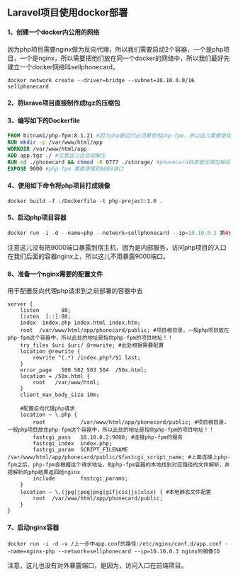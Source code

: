 ## Laravel项目使用docker部署



#### 1、创建一个docker内公用的网络

因为php项目需要nginx做为反向代理，所以我们需要启动2个容器，一个是php项目，一个是nginx，所以需要把他们放在同一个docker的网络中，所以我们最好先建立一个docker网络叫sellphonecard。

```shell
docker network create --driver=bridge --subnet=10.10.0.0/16 sellphonecard
```



#### 2、将larave项目直接制作成tgz的压缩包



#### 3、编写如下的Dockerfile

```dockerfile
FROM bitnami/php-fpm:8.1.21 #因为php要运行必须要使用php-fpm，所以这儿需要使用php-fpm的镜像
RUN mkdir -p /var/www/html/app
WORKDIR /var/www/html/app
ADD app.tgz ./ #注意这儿会自动解压
RUN cd ./phonecard && chmod -R 0777 ./storage/ #phonecard目录是压缩包解压后的目录
EXPOSE 9000 #php-fpm 需要使用到9000端口
```



#### 4、使用如下命令将php项目打成镜像

```shell
docker build -f ./Dockerfile -t php-project:1.0 .
```



#### 5、启动php项目容器

````java
docker run -i -d --name=php --network=sellphonecard --ip=10.10.0.2 第4步打好的镜像id
````

注意这儿没有把9000端口暴露到宿主机，因为是内部服务，访问php项目的入口在我们后面的容器nginx上，所以这儿不用暴露9000端口。



#### 6、准备一个nginx需要的配置文件

用于配置反向代理php请求到之前部署的容器中去

```nginx
server {
    listen       80;
    listen  [::]:80;
    index  index.php index.html index.htm;
    root  /var/www/html/app/phonecard/public; #项目根目录，一般php项目放在php-fpm这个容器中，所以此处的地址是指向php-fpm的项目地址！！
    try_files $uri $uri/ @rewrite; #此处根据需要配置
    location @rewrite {
        rewrite ^(.*) /index.php?/$1 last;
    }
    error_page   500 502 503 504  /50x.html;
    location = /50x.html {
        root   /var/www/html;
    }
    client_max_body_size 10m;
		
  	#配置反向代理php请求	
    location ~ \.php {
        root           /var/www/html/app/phonecard/public; #项目根目录，一般php项目放在php-fpm这个容器中，所以此处的地址是指向php-fpm的项目地址！！
        fastcgi_pass   10.10.0.2:9000; #连接php-fpm的服务
        fastcgi_index  index.php;
        fastcgi_param  SCRIPT_FILENAME  /var/www/html/app/phonecard/public/$fastcgi_script_name; #上面连接上php-fpm之后，php-fpm会根据这个请求地址，到php-fpm容器的本地找到对应路径的文件解析，并把解析的php结果返回给nginx
        include        fastcgi_params;
    }
    location ~ \.(jpg|jpeg|png|gif|css|js|xlsx) { #本地静态文件配置
        root  /var/www/html/app/phonecard/public;
    }
}
```



#### 7、启动nginx容器

```shell
docker run -i -d -v /上一步中app.conf的路径:/etc/nginx/conf.d/app.conf --name=nginx-php --network=sellphonecard --ip=10.10.0.3 nginx的镜像ID
```

注意，这儿也没有对外暴露端口，是因为，访问入口在前端项目。

